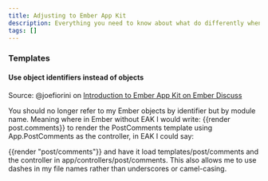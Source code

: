 ```yaml
---
title: Adjusting to Ember App Kit
description: Everything you need to know about what do differently when using Ember App Kit
tags: []
---
```


### Templates

#### Use object identifiers instead of objects
Source: @joefiorini on [Introduction to Ember App Kit on Ember Discuss](http://discuss.emberjs.com/t/introduction-to-ember-app-kit/2683/3)

You should no longer refer to my Ember objects by identifier but by module name. Meaning where in Ember without EAK I would write:
{{render post.comments}}
to render the PostComments template using App.PostComments as the controller, in EAK I could say:

{{render "post/comments"}}
and have it load templates/post/comments and the controller in app/controllers/post/comments. This also allows me to use dashes in my file names rather than underscores or camel-casing.
